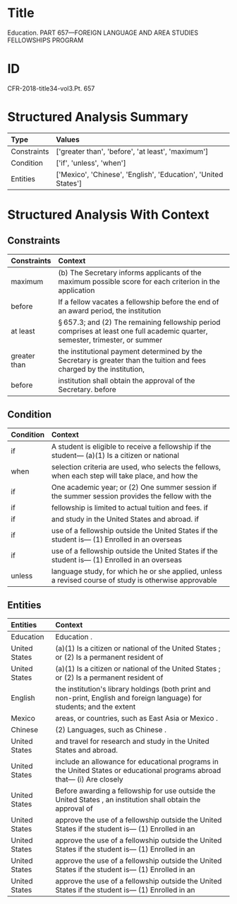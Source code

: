 # Title

 Education. PART 657—FOREIGN LANGUAGE AND AREA STUDIES FELLOWSHIPS PROGRAM


# ID

 CFR-2018-title34-vol3.Pt. 657


# Structured Analysis Summary

| Type        | Values                                                         |
|:------------|:---------------------------------------------------------------|
| Constraints | ['greater than', 'before', 'at least', 'maximum']              |
| Condition   | ['if', 'unless', 'when']                                       |
| Entities    | ['Mexico', 'Chinese', 'English', 'Education', 'United States'] |


# Structured Analysis With Context

 


## Constraints

| Constraints   | Context                                                                                                                                  |
|:--------------|:-----------------------------------------------------------------------------------------------------------------------------------------|
| maximum       | (b) The Secretary informs applicants of the  maximum possible score for each criterion in the application                                |
| before        | If a fellow vacates a fellowship  before the end of an award period, the institution                                                     |
| at least      | &#167;&#8201;657.3; and (2) The remaining fellowship period comprises at least one full academic quarter, semester, trimester, or summer |
| greater than  | the institutional payment determined by the Secretary is greater than the tuition and fees charged by the institution,                   |
| before        | institution shall obtain the approval of the Secretary. before                                                                           |


## Condition

| Condition   | Context                                                                                               |
|:------------|:------------------------------------------------------------------------------------------------------|
| if          | A student is eligible to receive a fellowship  if the student&#8212; (a)(1) Is a citizen or national  |
| when        | selection criteria are used, who selects the fellows, when each step will take place, and how the     |
| if          | One academic year; or (2) One summer session if the summer session provides the fellow with the       |
| if          | fellowship is limited to actual tuition and fees. if                                                  |
| if          | and study in the United States and abroad. if                                                         |
| if          | use of a fellowship outside the United States if the student is&#8212; (1) Enrolled in an overseas    |
| if          | use of a fellowship outside the United States if the student is&#8212; (1) Enrolled in an overseas    |
| unless      | language study, for which he or she applied, unless a revised course of study is otherwise approvable |


## Entities

| Entities      | Context                                                                                                                       |
|:--------------|:------------------------------------------------------------------------------------------------------------------------------|
| Education     | Education .                                                                                                                   |
| United States | (a)(1) Is a citizen or national of the United States ; or (2) Is a permanent resident of                                      |
| United States | (a)(1) Is a citizen or national of the United States ; or (2) Is a permanent resident of                                      |
| English       | the institution's library holdings (both print and non-print, English and foreign language) for students; and the extent      |
| Mexico        | areas, or countries, such as East Asia or Mexico .                                                                            |
| Chinese       | (2) Languages, such as  Chinese .                                                                                             |
| United States | and travel for research and study in the United States  and abroad.                                                           |
| United States | include an allowance for educational programs in the United States or educational programs abroad that&#8212; (i) Are closely |
| United States | Before awarding a fellowship for use outside the United States , an institution shall obtain the approval of                  |
| United States | approve the use of a fellowship outside the United States if the student is&#8212; (1) Enrolled in an                         |
| United States | approve the use of a fellowship outside the United States if the student is&#8212; (1) Enrolled in an                         |
| United States | approve the use of a fellowship outside the United States if the student is&#8212; (1) Enrolled in an                         |
| United States | approve the use of a fellowship outside the United States if the student is&#8212; (1) Enrolled in an                         |


